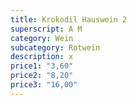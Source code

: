 ```yaml
---
title: Krokodil Hauswein 2
superscript: A M
category: Wein
subcategory: Rotwein
description: x
price1: "3,60"
price2: "8,20"
price3: "16,00"
---
```

